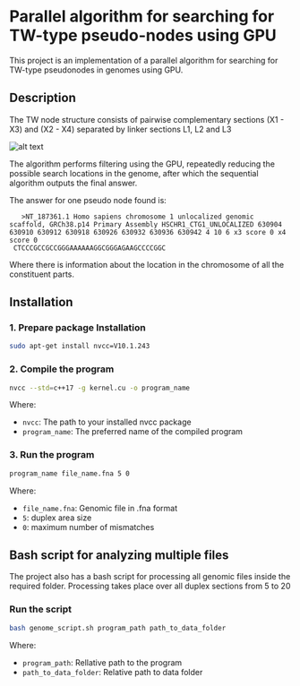 
# Parallel algorithm for searching for TW-type pseudo-nodes using GPU

This project is an implementation of a parallel algorithm for searching for TW-type pseudonodes in genomes using GPU.

## Description

The TW node structure consists of pairwise complementary sections (X1 - X3) and (X2 - X4) separated by linker sections L1, L2 and L3

![alt text](https://github.com/StepanBambestikov/cuda_dna/blob/main/TW-type.jpg?raw=true)

The algorithm performs filtering using the GPU, repeatedly reducing the possible search locations in the genome, after which the sequential algorithm outputs the final answer.


The answer for one pseudo node found is:
```
   >NT_187361.1 Homo sapiens chromosome 1 unlocalized genomic scaffold, GRCh38.p14 Primary Assembly HSCHR1_CTG1_UNLOCALIZED 630904 630910 630912 630918 630926 630932 630936 630942 4 10 6 x3 score 0 x4 score 0 
 CTCCCGCCGCCGGGAAAAAAGGCGGGAGAAGCCCCGGC
   ```
Where there is information about the location in the chromosome of all the constituent parts.

## Installation

### 1. Prepare package Installation

   ```bash
   sudo apt-get install nvcc=V10.1.243
   ```

### 2. Compile the program

   ```bash
   nvcc --std=c++17 -g kernel.cu -o program_name
   ```

Where:
   - `nvcc`: The path to your installed nvcc package
   - `program_name`: The preferred name of the compiled program

### 3. Run the program

   ```bash
   program_name file_name.fna 5 0
   ```
Where:
   - `file_name.fna`: Genomic file in .fna format
   - `5`: duplex area size
   - `0`: maximum number of mismatches

## Bash script for analyzing multiple files

The project also has a bash script for processing all genomic files inside the required folder. Processing takes place over all duplex sections from 5 to 20


### Run the script

   ```bash
   bash genome_script.sh program_path path_to_data_folder
   ```

Where:
   - `program_path`: Rellative path to the program
   - `path_to_data_folder`: Relative path to data folder
